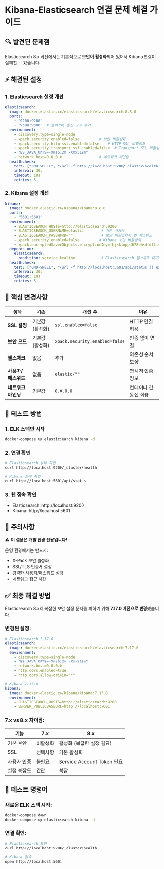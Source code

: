 # Kibana-Elasticsearch 연결 문제 해결 가이드

## 🔍 발견된 문제점

Elasticsearch 8.x 버전에서는 기본적으로 **보안이 활성화**되어 있어서 Kibana 연결이 실패할 수 있습니다.

## ⚡ 해결된 설정

### 1. **Elasticsearch 설정 개선**
```yaml
elasticsearch:
  image: docker.elastic.co/elasticsearch/elasticsearch:8.8.0
  ports:
    - "9200:9200"
    - "9300:9300"  # 클러스터 통신 포트 추가
  environment:
    - discovery.type=single-node
    - xpack.security.enabled=false         # 보안 비활성화
    - xpack.security.http.ssl.enabled=false    # HTTP SSL 비활성화
    - xpack.security.transport.ssl.enabled=false  # Transport SSL 비활성화
    - "ES_JAVA_OPTS=-Xms512m -Xmx512m"
    - network.host=0.0.0.0                 # 네트워크 바인딩
  healthcheck:
    test: ["CMD-SHELL", "curl -f http://localhost:9200/_cluster/health || exit 1"]
    interval: 30s
    timeout: 10s
    retries: 5
```

### 2. **Kibana 설정 개선**
```yaml
kibana:
  image: docker.elastic.co/kibana/kibana:8.8.0
  ports:
    - "5601:5601"
  environment:
    - ELASTICSEARCH_HOSTS=http://elasticsearch:9200
    - ELASTICSEARCH_USERNAME=elastic        # 기본 사용자
    - ELASTICSEARCH_PASSWORD=""             # 보안 비활성화시 빈 패스워드
    - xpack.security.enabled=false         # Kibana 보안 비활성화
    - xpack.encryptedSavedObjects.encryptionKey=fhjskloppd678ehkdfdlliverpoolfcr
  depends_on:
    elasticsearch:
      condition: service_healthy            # Elasticsearch 헬스체크 대기
  healthcheck:
    test: ["CMD-SHELL", "curl -f http://localhost:5601/api/status || exit 1"]
    interval: 30s
    timeout: 10s
    retries: 5
```

## 🔧 핵심 변경사항

| 항목 | 기존 | 개선 후 | 이유 |
|------|------|---------|------|
| **SSL 설정** | 기본값 (활성화) | `ssl.enabled=false` | HTTP 연결 허용 |
| **보안 모드** | 기본값 (활성화) | `xpack.security.enabled=false` | 인증 없이 연결 |
| **헬스체크** | 없음 | 추가 | 의존성 순서 보장 |
| **사용자/패스워드** | 없음 | `elastic/""` | 명시적 인증 정보 |
| **네트워크 바인딩** | 기본값 | `0.0.0.0` | 컨테이너 간 통신 허용 |

## 📝 테스트 방법

### 1. **ELK 스택만 시작**
```bash
docker-compose up elasticsearch kibana -d
```

### 2. **연결 확인**
```bash
# Elasticsearch 상태 확인
curl http://localhost:9200/_cluster/health

# Kibana 상태 확인
curl http://localhost:5601/api/status
```

### 3. **웹 접속 확인**
- Elasticsearch: http://localhost:9200
- Kibana: http://localhost:5601

## 🚨 주의사항

⚠️ **이 설정은 개발 환경 전용입니다!**

운영 환경에서는 반드시:
- X-Pack 보안 활성화
- SSL/TLS 인증서 설정
- 강력한 사용자/패스워드 설정
- 네트워크 접근 제한

## ✅ 최종 해결 방법

Elasticsearch 8.x의 복잡한 보안 설정 문제를 피하기 위해 **7.17.0 버전으로 변경**했습니다.

### 변경된 설정:
```yaml
# Elasticsearch 7.17.0
elasticsearch:
  image: docker.elastic.co/elasticsearch/elasticsearch:7.17.0
  environment:
    - discovery.type=single-node
    - "ES_JAVA_OPTS=-Xms512m -Xmx512m"
    - network.host=0.0.0.0
    - http.cors.enabled=true
    - http.cors.allow-origin="*"

# Kibana 7.17.0  
kibana:
  image: docker.elastic.co/kibana/kibana:7.17.0
  environment:
    - ELASTICSEARCH_HOSTS=http://elasticsearch:9200
    - SERVER_PUBLICBASEURL=http://localhost:5601
```

### 7.x vs 8.x 차이점:
| 기능 | 7.x | 8.x |
|------|-----|-----|
| 기본 보안 | 비활성화 | 활성화 (복잡한 설정 필요) |
| SSL | 선택사항 | 기본 활성화 |
| 사용자 인증 | 불필요 | Service Account Token 필요 |
| 설정 복잡도 | 간단 | 복잡 |

## 🔧 테스트 명령어

### 새로운 ELK 스택 시작:
```bash
docker-compose down
docker-compose up elasticsearch kibana -d
```

### 연결 확인:
```bash
# Elasticsearch 확인
curl http://localhost:9200/_cluster/health

# Kibana 접속
open http://localhost:5601
```